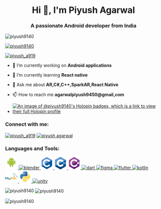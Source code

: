 <h1 align="center">Hi 👋, I'm Piyush Agarwal</h1>
<h3 align="center">A passionate Android developer from India</h3>

<p align="left"> <img src="https://komarev.com/ghpvc/?username=piyush9140&label=Profile%20views&color=0e75b6&style=flat" alt="piyush9140" /> </p>

<p align="left"> <a href="https://github.com/ryo-ma/github-profile-trophy"><img src="https://github-profile-trophy.vercel.app/?username=piyush9140" alt="piyush9140" /></a> </p>

<p align="left"> <a href="https://twitter.com/piyush_a919" target="blank"><img src="https://img.shields.io/twitter/follow/piyush_a919?logo=twitter&style=for-the-badge" alt="piyush_a919" /></a> </p>

- 🔭 I’m currently working on **Android applications**

- 🌱 I’m currently learning **React native**

- 💬 Ask me about **AR,C#,C++,SparkAR,React Native**

- 📫 How to reach me **agarwalpiyush9450@gmail,com**
- [![An image of @piyush9140's Holopin badges, which is a link to view their full Holopin profile](https://holopin.me/piyush9140)](https://holopin.io/@piyush9140)

<h3 align="left">Connect with me:</h3>
<p align="left">
<a href="https://twitter.com/piyush_a919" target="blank"><img align="center" src="https://raw.githubusercontent.com/rahuldkjain/github-profile-readme-generator/master/src/images/icons/Social/twitter.svg" alt="piyush_a919" height="30" width="40" /></a>
<a href="https://linkedin.com/in/piyush agarwal" target="blank"><img align="center" src="https://raw.githubusercontent.com/rahuldkjain/github-profile-readme-generator/master/src/images/icons/Social/linked-in-alt.svg" alt="piyush agarwal" height="30" width="40" /></a>
</p>

<h3 align="left">Languages and Tools:</h3>
<p align="left"> <a href="https://developer.android.com" target="_blank" rel="noreferrer"> <img src="https://raw.githubusercontent.com/devicons/devicon/master/icons/android/android-original-wordmark.svg" alt="android" width="40" height="40"/> </a> <a href="https://www.blender.org/" target="_blank" rel="noreferrer"> <img src="https://download.blender.org/branding/community/blender_community_badge_white.svg" alt="blender" width="40" height="40"/> </a> <a href="https://www.cprogramming.com/" target="_blank" rel="noreferrer"> <img src="https://raw.githubusercontent.com/devicons/devicon/master/icons/c/c-original.svg" alt="c" width="40" height="40"/> </a> <a href="https://www.w3schools.com/cpp/" target="_blank" rel="noreferrer"> <img src="https://raw.githubusercontent.com/devicons/devicon/master/icons/cplusplus/cplusplus-original.svg" alt="cplusplus" width="40" height="40"/> </a> <a href="https://www.w3schools.com/cs/" target="_blank" rel="noreferrer"> <img src="https://raw.githubusercontent.com/devicons/devicon/master/icons/csharp/csharp-original.svg" alt="csharp" width="40" height="40"/> </a> <a href="https://dart.dev" target="_blank" rel="noreferrer"> <img src="https://www.vectorlogo.zone/logos/dartlang/dartlang-icon.svg" alt="dart" width="40" height="40"/> </a> <a href="https://www.figma.com/" target="_blank" rel="noreferrer"> <img src="https://www.vectorlogo.zone/logos/figma/figma-icon.svg" alt="figma" width="40" height="40"/> </a> <a href="https://flutter.dev" target="_blank" rel="noreferrer"> <img src="https://www.vectorlogo.zone/logos/flutterio/flutterio-icon.svg" alt="flutter" width="40" height="40"/> </a> <a href="https://kotlinlang.org" target="_blank" rel="noreferrer"> <img src="https://www.vectorlogo.zone/logos/kotlinlang/kotlinlang-icon.svg" alt="kotlin" width="40" height="40"/> </a> <a href="https://www.mysql.com/" target="_blank" rel="noreferrer"> <img src="https://raw.githubusercontent.com/devicons/devicon/master/icons/mysql/mysql-original-wordmark.svg" alt="mysql" width="40" height="40"/> </a> <a href="https://www.python.org" target="_blank" rel="noreferrer"> <img src="https://raw.githubusercontent.com/devicons/devicon/master/icons/python/python-original.svg" alt="python" width="40" height="40"/> </a> <a href="https://unity.com/" target="_blank" rel="noreferrer"> <img src="https://www.vectorlogo.zone/logos/unity3d/unity3d-icon.svg" alt="unity" width="40" height="40"/> </a> </p>

<p><img align="left" src="https://github-readme-stats.vercel.app/api/top-langs?username=piyush9140&show_icons=true&locale=en&layout=compact" alt="piyush9140" /></p>

<p>&nbsp;<img align="center" src="https://github-readme-stats.vercel.app/api?username=piyush9140&show_icons=true&locale=en" alt="piyush9140" /></p>

<p><img align="center" src="https://github-readme-streak-stats.herokuapp.com/?user=piyush9140&" alt="piyush9140" /></p>
